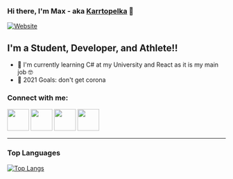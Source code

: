 ### Hi there, I'm Max - aka [Karrtopelka][instagram] 👋

[![Website](https://img.shields.io/website?label=instagram&style=for-the-badge&logo=instagram&color=ff69b4&url=https%3A%2F%2Finstagram.com)](https://instagram.com/karrtopelka)

## I'm a Student, Developer, and Athlete!!

- 🌱 I'm currently learning C# at my University and React as it is my main job 🤓
- 🥅 2021 Goals: don't get corona

### Connect with me:

[<img width="50px" src="https://img.icons8.com/clouds/50/000000/linkedin.png"/>][linkedin]
[<img width="50px" src="https://img.icons8.com/clouds/100/000000/instagram-new--v2.png"/>][instagram]
[<img width="50px" src="https://img.icons8.com/clouds/100/000000/telegram-app.png"/>][telegram]
[<img width="50px" src="https://img.icons8.com/clouds/100/000000/youtube-music.png"/>][youtubemusic]

---

### Top Languages

[![Top Langs](https://github-readme-stats.vercel.app/api/top-langs/?username=karrtopelka&layout=compact)](https://github.com/anuraghazra/github-readme-stats)

[telegram]: https://t.me/karrtopelka
[instagram]: https://instagram.com/karrtopelka
[linkedin]: https://www.linkedin.com/in/karrtopelka/
[youtubemusic]: https://music.youtube.com/playlist?list=PLSr_oFUba1juFtND9Y7VTkHLdHwy0H1wL
